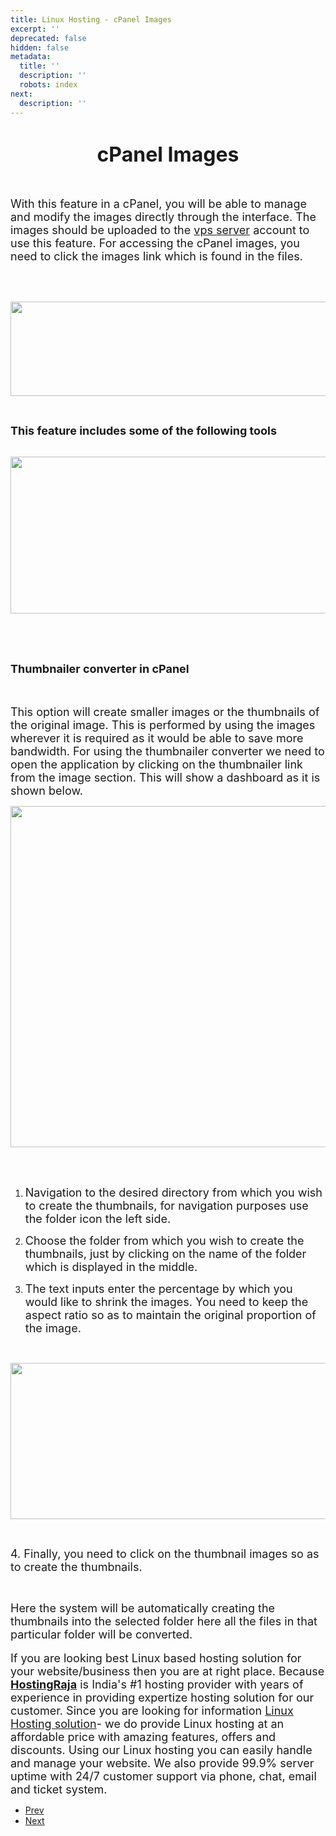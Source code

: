 ```yaml
---
title: Linux Hosting - cPanel Images
excerpt: ''
deprecated: false
hidden: false
metadata:
  title: ''
  description: ''
  robots: index
next:
  description: ''
---
```

<div class="page-header">
</div>
<dl class="article-info muted">
<dt class="article-info-term">
</dt>
</dl>
<div itemprop="articleBody">
<h1 dir="ltr" style="text-align: center;"><span style="font-size: xx-large;"><strong>cPanel Images</strong></span></h1>
<br/>
<p dir="ltr"><span style="font-size: large;">With this feature in a cPanel, you will be able to manage and modify the images directly through the interface. The images should be uploaded to the <a href="https://www.hostingraja.in/server/vps-servers/">vps server</a> account to use this feature. For accessing the cPanel images, you need to click the images link which is found in the files.</span></p>
<br/><br/>
<p dir="ltr"><img src="https://lh5.googleusercontent.com/_VoUwhroiF02P4Md6J5vB1yvWjs4toOcKWfZ6piUONLQ0AG3m5sgE4Ryyqwv5b1nvI1SwWtfAmyj7GDKtPZjGa0ONK48PdXiMsb3D-1zLnFq4x4v8nWgQV8ZwqVVAz6Xrt4pvgGK" width="600" height="151" border="0" /></p>
<br/>
<p dir="ltr"><span style="font-size: large;"><strong>This feature includes some of the following tools</strong></span><br/><br/></p>
<p dir="ltr"><img src="https://lh3.googleusercontent.com/8Qo5Ff7PHdobosnispJm4hDhUsRIaXAO6VNd2gDyEvQIzjb0HUZEDhbOWpJCmSZuhEFUdjaiekegca80Vgd5-XR8xwGhmK1QhD3SBLJ4nSdxuIgvaZaUTwXwkcJnqysQmFermCho" width="600" height="251" border="0" /></p>
<br/><br/>
<h2 dir="ltr"><span style="font-size: large;"><strong>Thumbnailer converter in cPanel</strong></span></h2>
<br/>
<p dir="ltr"><span style="font-size: large;">This option will create smaller images or the thumbnails of the original image. This is performed by using the images wherever it is required as it would be able to save more bandwidth. For using the thumbnailer converter we need to open the application by clicking on the thumbnailer link from the image section. This will show a dashboard as it is shown below.</span></p>
<p dir="ltr"><img src="https://lh4.googleusercontent.com/TUTV1IhyrZG3xjAk0RhUPuhWNABQtPaBSc2VK1kKZi_2KfYRavHDqdGDTVInKoJglDyMgwCJ39V933w4lAZX5mvzb9Dfb0BrNrPwaqEX_QkHdjr4lyw9VGSmDKdHjJpr252dXw2m" width="600" height="546" border="0" /></p>
<br/><br/>
<ol>
<li dir="ltr">
<p dir="ltr"><span style="font-size: large;">Navigation to the desired directory from which you wish to create the thumbnails, for navigation purposes use the folder icon the left side.</span></p>
</li>
<li dir="ltr">
<p dir="ltr"><span style="font-size: large;">Choose the folder from which you wish to create the thumbnails, just by clicking on the name of the folder which is displayed in the middle.</span></p>
</li>
<li dir="ltr">
<p dir="ltr"><span style="font-size: large;">The text inputs enter the percentage by which you would like to shrink the images. You need to keep the aspect ratio so as to maintain the original proportion of the image.</span></p>
</li>
</ol>
<br/>
<p dir="ltr"><img src="https://lh5.googleusercontent.com/YON7qrXezY7T7XsuBMDFCA0PHh5iwAA7MQNKwlyuwIw0ptaYfYtU07al8fBoG3elqmRPjfd4DeaGZjUSbbn_wN7VQJSvtaenPfDeAAPQ0XpdhMel99TPICNimcjtHsmDUkc4PZ0h" width="600" height="250" border="0" /></p>
<br/>
<p dir="ltr"><span style="font-size: large;">4. Finally, you need to click on the thumbnail images so as to create the thumbnails.</span></p>
<br/>
<p dir="ltr"><span style="font-size: large;"> Here the system will be automatically creating the thumbnails into the selected folder here all the files in that particular folder will be converted.</span><br/><br/><span style="font-size: large;">If you are looking best Linux based hosting solution for your website/business then you are at right place. Because <a href="https://www.hostingraja.in/hosting/"><b> HostingRaja</b></a> is India's #1 hosting provider with years of experience in providing expertize hosting solution for our customer. Since you are looking for information <a href="https://www.hostingraja.in/" target="_blank" rel="noopener noreferrer">Linux Hosting solution</a>- we do provide Linux hosting at an affordable price with amazing features, offers and</span><span style="font-size: large;"> discounts. Using our Linux hosting you can easily handle and manage your website. We also provide 99.9% server uptime with 24/7 customer support via phone, chat, email and ticket system. <br/></span></p> </div>
<ul class="pager pagenav">
<li class="previous">
<a class="hasTooltip" title="Disk Usage in a cPanel" aria-label="Previous article: Disk Usage in a cPanel" href="/docs/disk-usage-in-a-cpanel" rel="prev">
<span class="icon-chevron-left" aria-hidden="true"></span> <span aria-hidden="true">Prev</span> </a>
</li>
<li class="next">
<a class="hasTooltip" title="Statistics and Dashboard in a cPanel" aria-label="Next article: Statistics and Dashboard in a cPanel" href="/docs/statistics-and-dashboard-in-a-cpanel" rel="next">
<span aria-hidden="true">Next</span> <span class="icon-chevron-right" aria-hidden="true"></span> </a>
</li>
</ul>
</div>
